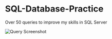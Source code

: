 # SQL-Database-Practice

Over 50 queries to improve my skills in SQL Server

![Query Screenshot](Images/00.Images/query-50.png)


